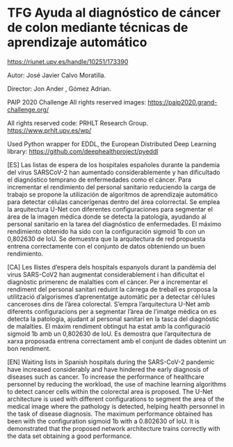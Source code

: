 # TFG Ayuda al diagnóstico de cáncer de colon mediante técnicas de aprendizaje automático
https://riunet.upv.es/handle/10251/173390

Autor: José Javier Calvo Moratilla.

Director:  Jon Ander , Gómez Adrian. 

PAIP 2020 Challenge
All rights reserved images:
https://paip2020.grand-challenge.org/

All rights reserved code: PRHLT Research Group.
https://www.prhlt.upv.es/wp/

Used Python wrapper for EDDL, the European Distributed Deep Learning library:
https://github.com/deephealthproject/pyeddl

[ES] Las listas de espera de los hospitales españoles durante la pandemia del virus SARSCoV-2 han aumentado considerablemente y han dificultado el diagnóstico temprano de enfermedades como el cáncer. Para incrementar el rendimiento del personal sanitario reduciendo la carga de trabajo se propone la utilización de algoritmos de aprendizaje automático para detectar células cancerígenas dentro del área colorrectal. Se emplea la arquitectura U-Net con diferentes configuraciones para segmentar el área de la imagen médica donde se detecta la patología, ayudando al personal sanitario en la tarea del diagnóstico de enfermedades. El máximo rendimiento obtenido ha sido con la configuración sigmoid 1b con un 0,802630 de IoU. Se demuestra que la arquitectura de red propuesta entrena correctamente con el conjunto de datos obteniendo un buen rendimiento.

[CA] Les llistes d’espera dels hospitals espanyols durant la pandèmia del virus SARS-CoV2 han augmentat considerablement i han dificultat el diagnòstic primerenc de malalties com el càncer. Per a incrementar el rendiment del personal sanitari reduint la càrrega de treball es proposa la utilització d’algorismes d’aprenentatge automàtic per a detectar cèl·lules canceroses dins de l’àrea colorectal. S’empra l’arquitectura U-Net amb diferents configuracions per a segmentar l’àrea de l’imatge mèdica on es detecta la patologia, ajudant al personal sanitari en la tasca del diagnòstic de malalties. El màxim rendiment obtingut ha estat amb la configuració sigmoid 1b amb un 0,802630 de IoU. Es demostra que l’arquitectura de xarxa proposada entrena correctament amb el conjunt de dades obtenint un bon rendiment.

[EN] Waiting lists in Spanish hospitals during the SARS-CoV-2 pandemic have increased considerably and have hindered the early diagnosis of diseases such as cancer. To increase the performance of healthcare personnel by reducing the workload, the use of machine learning algorithms to detect cancer cells within the colorectal area is proposed. The U-Net architecture is used with different configurations to segment the area of the medical image where the pathology is detected, helping health personnel in the task of disease diagnosis. The maximum performance obtained has been with the configuration sigmoid 1b with a 0.802630 of IoU. It is demonstrated that the proposed network architecture trains correctly with the data set obtaining a good performance.
